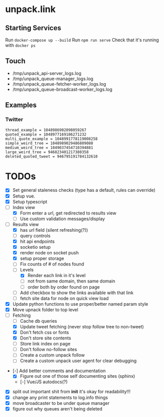 # unpack.link

## Starting Services
Run `docker-compose up --build`
Run `npm run serve`
Check that it's running with `docker ps`


## Touch
- /tmp/unpack_api-server_logs.log
- /tmp/unpack_queue-manager_logs.log
- /tmp/unpack_queue-fetcher-worker_logs.log
- /tmp/unpack_queue-broadcast-worker_logs.log


## Examples
### Twitter
```
thread_example = 1048986902098059267
quoted_example = 1048977169186271232
multi_quote_example = 1048991778119008258
simple_weird_tree = 1048989029486809088
medium_weird_tree = 1049037454710394881
large_weird_tree = 946823401217380358
deleted_quoted_tweet = 946795191784132610
```

# TODOs
- [x] Set general staleness checks (type has a default, rules can override)
- [x] Setup vue.
- [x] Setup typescript
- [ ] Index view
    - [x] Form enter a url, get redirected to results view
    - [ ] Use custom validation messages/display
- [ ] Results view
    - [x] has url field (silent refreshing(?))
    - [ ] query controls
    - [x] hit api endpoints
    - [x] socketio setup
    - [x] render node on socket push
    - [x] setup proper storage
    - [ ] Fix counts of # of nodes found
    - [ ] Levels
        - [x] Render each link in it's level
        - [ ] not from same domain, then same domain
        - [ ] order both by order found on page
    - [ ] Add checkbox to show the links available with that link
    - [ ] fetch site data for node on quick view load
- [x] Update python functions to use proper/better named param style
- [x] Move upnack folder to top level
- [ ] Fetching
    - [ ] Cache db queries
    - [x] Update tweet fetching (never stop follow tree to non-tweet)
    - [x] Don't fetch css or fonts
    - [x] Don't store site contents
    - [ ] Store link index on page
    - [ ] Don't follow no-follow sites
    - [ ] Create a custom unpack follow
    - [ ] Create a custom unpack user agent for clear debugging
- [-] Add better comments and documentation
    - [x] Figure out one of those self documenting sites (sphinx)
    - [-] Vue/JS autodocs(?)
- [x] split out important shit from __init__ it's okay for readability!!!
- [x] change any print statements to log.info things
- [x] move broadcaster to be under queue manager
- [x] figure out why queues aren't being deleted
